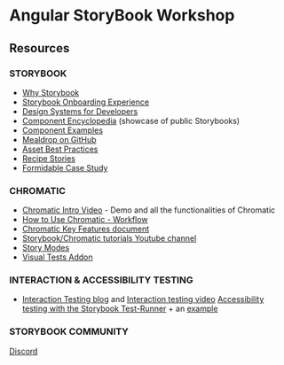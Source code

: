 # Angular StoryBook Workshop


## Resources

### STORYBOOK

* [Why Storybook](https://storybook.js.org/docs/react/get-started/why-storybook)
* [Storybook Onboarding Experience](https://storybook.js.org/blog/in-app-tour-for-new-users/)
* [Design Systems for Developers](https://storybook.js.org/tutorials/design-systems-for-developers/)
* [Component Encyclopedia](https://storybook.js.org/showcase) (showcase of public Storybooks)
* [Component Examples](https://5f84c5baa35bdd0022a7684f-cnfxdnmnuv.chromatic.com/?path=/story/components-restaurantcard--new)
* [Mealdrop on GitHub](https://github.com/yannbf/mealdrop/blob/main/src/pages/UserFlows.stories.tsx)
* [Asset Best Practices](https://github.com/yannbf/storybook-image-loading-best-practices)
* [Recipe Stories](https://www.kickstartds.com/storybook/?path=/story/recipes-hero--angled-image)
* [Formidable Case Study](https://formidable.com/blog/2023/unlocking-the-power-of-storybook/)

### CHROMATIC

* [Chromatic Intro Video](https://www.youtube.com/watch?v=zhrboql8UuU) - Demo and all the functionalities of Chromatic
* [How to Use Chromatic - Workflow](https://www.chromatic.com/docs/workflow)
* [Chromatic Key Features document](https://drive.google.com/file/d/1LEF9chMeoHGWgdwkAFEg2hH1_I6VexWU/view)
* [Storybook/Chromatic tutorials Youtube channel](https://www.youtube.com/StorybookJS/videos)
* [Story Modes](https://www.chromatic.com/blog/introducing-story-modes/)
* [Visual Tests Addon](https://storybook.js.org/blog/visual-tests-addon-sneak-peek/)

### INTERACTION & ACCESSIBILITY TESTING

* [Interaction Testing blog](https://storybook.js.org/docs/react/writing-stories/play-function) and [Interaction testing video](https://www.youtube.com/watch?v=dcuzwCHI940)
[Accessibility testing with the Storybook Test-Runner](https://storybook.js.org/docs/writing-tests/accessibility-testing#automate-accessibility-tests-with-test-runner) + an [example](https://github.com/kaelig/storybook-test-a11y-ci)


### STORYBOOK COMMUNITY

[Discord](https://discord.com/invite/storybook)
